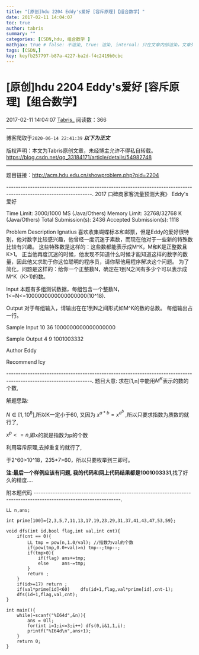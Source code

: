 ```yaml
---
title: "[原创]hdu 2204 Eddy's爱好 [容斥原理]【组合数学】"
date: 2017-02-11 14:04:07
toc: true
author: tabris
summary: ""
categories: [CSDN,hdu, 组合数学 ]
mathjax: true # false: 不渲染, true: 渲染, internal: 只在文章内部渲染，文章列表中不渲染
tags: [CSDN,]
key: keyfb257797-b87a-4227-ba2d-f4c2419b0cbc
---
```


# [原创]hdu 2204 Eddy's爱好 [容斥原理]【组合数学】

2017-02-11 14:04:07  [Tabris_](https://me.csdn.net/qq_33184171) 阅读数：366

---

博客爬取于`2020-06-14 22:41:39`
***以下为正文***

版权声明：本文为Tabris原创文章，未经博主允许不得私自转载。
https://blog.csdn.net/qq_33184171/article/details/54982748

<!-- more -->

---

题目链接：http://acm.hdu.edu.cn/showproblem.php?pid=2204

------------------------------------------------------------------------------------------------------------------.
 2017 口碑商家客流量预测大赛》
Eddy's爱好

Time Limit: 3000/1000 MS (Java/Others)    Memory Limit: 32768/32768 K (Java/Others)
Total Submission(s): 2436    Accepted Submission(s): 1118


Problem Description
Ignatius 喜欢收集蝴蝶标本和邮票，但是Eddy的爱好很特别，他对数字比较感兴趣，他曾经一度沉迷于素数，而现在他对于一些新的特殊数比较有兴趣。
这些特殊数是这样的：这些数都能表示成M^K，M和K是正整数且K>1。
正当他再度沉迷的时候，他发现不知道什么时候才能知道这样的数字的数量，因此他又求助于你这位聪明的程序员，请你帮他用程序解决这个问题。
为了简化，问题是这样的：给你一个正整数N，确定在1到N之间有多少个可以表示成M^K（K>1)的数。
 

Input
本题有多组测试数据，每组包含一个整数N，1<=N<=1000000000000000000(10^18).
 

Output
对于每组输入，请输出在在1到N之间形式如M^K的数的总数。
每组输出占一行。
 

Sample Input
10
36
1000000000000000000
 

Sample Output
4
9
1001003332
 

Author
Eddy
 

Recommend
lcy
 
------------------------------------------------------------------------------------------------------------------.
题目大意:
求在[1,n]中能用$M^K$表示的数的个数,

解题思路:

$N \in [1,10^{8}]$,所以K一定小于60,
又因为 $x^{a*b} = x^{a^b}$ ,所以只要求指数为质数的就行了,

$x^p<=n$,即x的就是指数为p的个数

利用容斥原理,去掉重复的就行了,

于2^60>10^18，2*3*5*7>60，所以只要枚举到三即可。



**注:**最后一个样例应该有问题, 我的代码和网上代码结果都是**1001003331**,找了好久的精度....

附本题代码
------------------------------------------------------------------------------------------------------------------.
```
LL n,ans;

int prime[100]={2,3,5,7,11,13,17,19,23,29,31,37,41,43,47,53,59};

void dfs(int id,bool flag,int val,int cnt){
    if(cnt == 0){
        LL tmp = pow(n,1.0/val); //指数为val的个数
        if(pow(tmp,0.0+val)>n) tmp--;tmp--;
        if(tmp>0){
            if(flag) ans+=tmp;
            else     ans-=tmp;
        }
        return ;
    }
    if(id>=17) return ;
    if(val*prime[id]<60)    dfs(id+1,flag,val*prime[id],cnt-1);
    dfs(id+1,flag,val,cnt);
}

int main(){
    while(~scanf("%I64d",&n)){
        ans = 0ll;
        for(int i=1;i<=3;i++) dfs(0,i&1,1,i);
        printf("%I64d\n",ans+1);
    }
    return 0;
}
```
